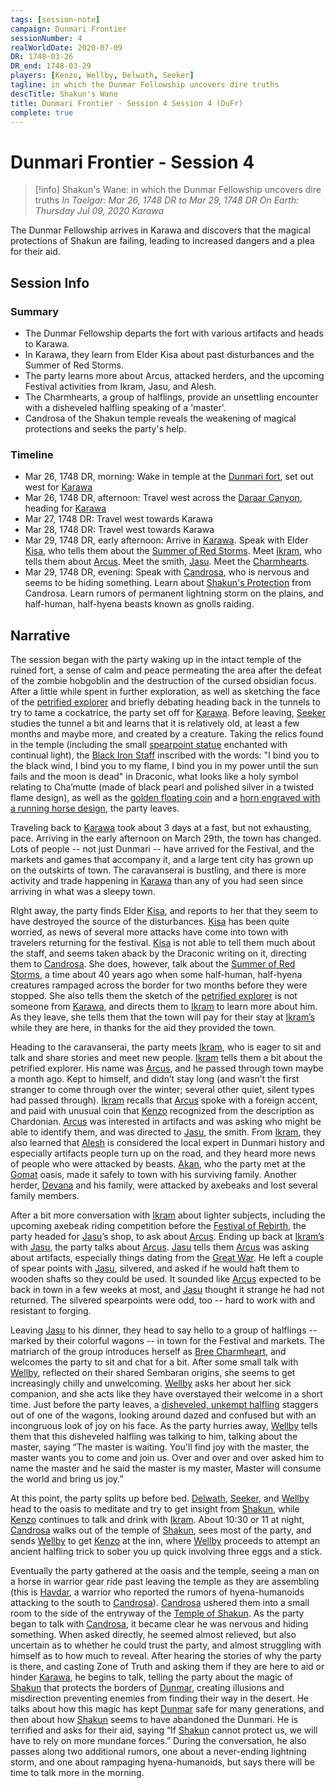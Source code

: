 ```yaml
---
tags: [session-note]
campaign: Dunmari Frontier
sessionNumber: 4
realWorldDate: 2020-07-09
DR: 1748-03-26
DR_end: 1748-03-29
players: [Kenzo, Wellby, Delwath, Seeker]
tagline: in which the Dunmar Fellowship uncovers dire truths
descTitle: Shakun's Wane
title: Dunmari Frontier - Session 4 Session 4 (DuFr)
complete: true
---
```

# Dunmari Frontier - Session 4

>[!info] Shakun's Wane: in which the Dunmar Fellowship uncovers dire truths
> *In Taelgar: Mar 26, 1748 DR to Mar 29, 1748 DR*
> *On Earth: Thursday Jul 09, 2020*
> *Karawa*

The Dunmar Fellowship arrives in Karawa and discovers that the magical protections of Shakun are failing, leading to increased dangers and a plea for their aid.
## Session Info
### Summary
- The Dunmar Fellowship departs the fort with various artifacts and heads to Karawa.
- In Karawa, they learn from Elder Kisa about past disturbances and the Summer of Red Storms.
- The party learns more about Arcus, attacked herders, and the upcoming Festival activities from Ikram, Jasu, and Alesh.
- The Charmhearts, a group of halflings, provide an unsettling encounter with a disheveled halfling speaking of a 'master'.
- Candrosa of the Shakun temple reveals the weakening of magical protections and seeks the party's help.
### Timeline
- Mar 26, 1748 DR, morning: Wake in temple at the [Dunmari fort](<../../../gazetteer/greater-dunmar/dunmari-basin/dunmari-fort-gomat.md>), set out west for [Karawa](<../../../gazetteer/greater-dunmar/realms/dunmar/eastern-dunmar/karawa.md>)
- Mar 26, 1748 DR, afternoon: Travel west across the [Daraar Canyon](<../../../gazetteer/greater-dunmar/dunmari-basin/daraar-canyon.md>), heading for [Karawa](<../../../gazetteer/greater-dunmar/realms/dunmar/eastern-dunmar/karawa.md>)
- Mar 27, 1748 DR: Travel west towards Karawa
- Mar 28, 1748 DR: Travel west towards Karawa
- Mar 29, 1748 DR, early afternoon: Arrive in [Karawa](<../../../gazetteer/greater-dunmar/realms/dunmar/eastern-dunmar/karawa.md>). Speak with Elder [Kisa](<../../../people/dunmari/kisa.md>), who tells them about the [Summer of Red Storms](<../../../events/1700s/1709/summer-of-red-storms.md>). Meet [Ikram](<../../../people/dunmari/ikram.md>), who tells them about [Arcus](<../../../people/chardonians/arcus.md>). Meet the smith, [Jasu](<../../../people/dunmari/jasu.md>). Meet the [Charmhearts](<../../../groups/halfling-families/charmhearts.md>).
- Mar 29, 1748 DR, evening: Speak with [Candrosa](<../../../people/dunmari/candrosa.md>), who is nervous and seems to be hiding something. Learn about [Shakun's Protection](<../../../cosmology/religions/five-siblings/shakun-s-protection.md>) from Candrosa. Learn rumors of permanent lightning storm on the plains, and half-human, half-hyena beasts known as gnolls raiding.

## Narrative
The session began with the party waking up in the intact temple of the ruined fort, a sense of calm and peace permeating the area after the defeat of the zombie hobgoblin and the destruction of the cursed obsidian focus. After a little while spent in further exploration, as well as sketching the face of the [petrified explorer](<../../../people/chardonians/arcus.md>) and briefly debating heading back in the tunnels to try to tame a cockatrice, the party set off for [Karawa](<../../../gazetteer/greater-dunmar/realms/dunmar/eastern-dunmar/karawa.md>). Before leaving, [Seeker](<../../../people/pcs/dunmar-fellowship/seeker.md>) studies the tunnel a bit and learns that it is relatively old, at least a few months and maybe more, and created by a creature. Taking the relics found in the temple (including the small [spearpoint statue](<../treasure/treasure-from-dunmari-ruins/aagir-s-everlight.md>) enchanted with continual light), the [Black Iron Staff](<../treasure/treasure-from-dunmari-ruins/black-iron-staff.md>) inscribed with the words: "I bind you to the black wind, I bind you to my flame, I bind you in my power until the sun fails and the moon is dead" in Draconic, what looks like a holy symbol relating to Cha’mutte (made of black pearl and polished silver in a twisted flame design), as well as the [golden floating coin](<../treasure/treasure-from-dunmari-ruins/floating-disc-coin.md>) and a [horn engraved with a running horse design](<../treasure/treasure-from-dunmari-ruins/horn-of-silent-alarm.md>), the party leaves. 

Traveling back to [Karawa](<../../../gazetteer/greater-dunmar/realms/dunmar/eastern-dunmar/karawa.md>) took about 3 days at a fast, but not exhausting, pace. Arriving in the early afternoon on March 29th, the town has changed. Lots of people -- not just Dunmari -- have arrived for the Festival, and the markets and games that accompany it, and a large tent city has grown up on the outskirts of town. The caravanserai is bustling, and there is more activity and trade happening in [Karawa](<../../../gazetteer/greater-dunmar/realms/dunmar/eastern-dunmar/karawa.md>) than any of you had seen since arriving in what was a sleepy town. 

RIght away, the party finds Elder [Kisa](<../../../people/dunmari/kisa.md>), and reports to her that they seem to have destroyed the source of the disturbances. [Kisa](<../../../people/dunmari/kisa.md>) has been quite worried, as news of several more attacks have come into town with travelers returning for the festival. [Kisa](<../../../people/dunmari/kisa.md>) is not able to tell them much about the staff, and seems taken aback by the Draconic writing on it, directing them to [Candrosa](<../../../people/dunmari/candrosa.md>). She does, however, talk about the [Summer of Red Storms](<../../../events/1700s/1709/summer-of-red-storms.md>), a time about 40 years ago when some half-human, half-hyena creatures rampaged across the border for two months before they were stopped. She also tells them the sketch of the [petrified explorer](<../../../people/chardonians/arcus.md>) is not someone from [Karawa](<../../../gazetteer/greater-dunmar/realms/dunmar/eastern-dunmar/karawa.md>), and directs them to [Ikram](<../../../people/dunmari/ikram.md>) to learn more about him. As they leave, she tells them that the town will pay for their stay at [Ikram’s](<../../../gazetteer/greater-dunmar/realms/dunmar/eastern-dunmar/ikrams.md>) while they are here, in thanks for the aid they provided the town.

Heading to the caravanserai, the party meets [Ikram](<../../../people/dunmari/ikram.md>), who is eager to sit and talk and share stories and meet new people. [Ikram](<../../../people/dunmari/ikram.md>) tells them a bit about the petrified explorer. His name was [Arcus](<../../../people/chardonians/arcus.md>), and he passed through town maybe a month ago. Kept to himself, and didn’t stay long (and wasn’t the first stranger to come through over the winter; several other quiet, silent types had passed through). [Ikram](<../../../people/dunmari/ikram.md>) recalls that [Arcus](<../../../people/chardonians/arcus.md>) spoke with a foreign accent, and paid with unusual coin that [Kenzo](<../../../people/pcs/dunmar-fellowship/kenzo.md>) recognized from the description as Chardonian. [Arcus](<../../../people/chardonians/arcus.md>) was interested in artifacts and was asking who might be able to identify them, and was directed to [Jasu](<../../../people/dunmari/jasu.md>), the smith. From [Ikram](<../../../people/dunmari/ikram.md>), they also learned that [Alesh](<../../../people/dunmari/alesh.md>) is considered the local expert in Dunmari history and especially artifacts people turn up on the road, and they heard more news of people who were attacked by beasts. [Akan](<../../../people/dunmari/akan.md>), who the party met at the [Gomat](<../../../gazetteer/greater-dunmar/dunmari-basin/gomat.md>) oasis, made it safely to town with his surviving family. Another herder, [Devana](<../../../people/dunmari/devana.md>) and his family, were attacked by axebeaks and lost several family members.

After a bit more conversation with [Ikram](<../../../people/dunmari/ikram.md>) about lighter subjects, including the upcoming axebeak riding competition before the [Festival of Rebirth](<../../../time/holidays-and-festivals/dunmari-festivals/festival-of-rebirth.md>), the party headed for [Jasu](<../../../people/dunmari/jasu.md>)’s shop, to ask about [Arcus](<../../../people/chardonians/arcus.md>). Ending up back at [Ikram’s](<../../../gazetteer/greater-dunmar/realms/dunmar/eastern-dunmar/ikrams.md>) with [Jasu](<../../../people/dunmari/jasu.md>), the party talks about [Arcus](<../../../people/chardonians/arcus.md>). [Jasu](<../../../people/dunmari/jasu.md>) tells them [Arcus](<../../../people/chardonians/arcus.md>) was asking about artifacts, especially things dating from the [Great War](<../../../events/1500s/great-war.md>). He left a couple of spear points with [Jasu](<../../../people/dunmari/jasu.md>), silvered, and asked if he would haft them to wooden shafts so they could be used. It sounded like [Arcus](<../../../people/chardonians/arcus.md>) expected to be back in town in a few weeks at most, and [Jasu](<../../../people/dunmari/jasu.md>) thought it strange he had not returned. The silvered spearpoints were odd, too -- hard to work with and resistant to forging. 

Leaving [Jasu](<../../../people/dunmari/jasu.md>) to his dinner, they head to say hello to a group of halflings -- marked by their colorful wagons -- in town for the Festival and markets. The matriarch of the group introduces herself as [Bree Charmheart](<../../../people/halflings/bree-charmheart.md>), and welcomes the party to sit and chat for a bit. After some small talk with [Wellby](<../../../people/pcs/dunmar-fellowship/wellby.md>), reflected on their shared Sembaran origins, she seems to get increasingly chilly and unwelcoming. [Wellby](<../../../people/pcs/dunmar-fellowship/wellby.md>) asks her about her sick companion, and she acts like they have overstayed their welcome in a short time. Just before the party leaves, a [disheveled, unkempt halfling](<../../../people/halflings/ander-charmheart.md>) staggers out of one of the wagons, looking around dazed and confused but with an incongruous look of joy on his face. As the party hurries away, [Wellby](<../../../people/pcs/dunmar-fellowship/wellby.md>) tells them that this disheveled halfling was talking to him, talking about the master, saying “The master is waiting. You'll find joy with the master, the master wants you to come and join us. Over and over and over asked him to name the master and he said the master is my master, Master will consume the world and bring us joy.”

At this point, the party splits up before bed. [Delwath](<../../../people/pcs/dunmar-fellowship/delwath.md>), [Seeker](<../../../people/pcs/dunmar-fellowship/seeker.md>), and [Wellby](<../../../people/pcs/dunmar-fellowship/wellby.md>) head to the oasis to meditate and try to get insight from [Shakun](<../../../cosmology/gods/incorporeal-gods/dunmari/shakun.md>), while [Kenzo](<../../../people/pcs/dunmar-fellowship/kenzo.md>) continues to talk and drink with [Ikram](<../../../people/dunmari/ikram.md>). About 10:30 or 11 at night, [Candrosa](<../../../people/dunmari/candrosa.md>) walks out of the temple of [Shakun](<../../../cosmology/gods/incorporeal-gods/dunmari/shakun.md>), sees most of the party, and sends [Wellby](<../../../people/pcs/dunmar-fellowship/wellby.md>) to get [Kenzo](<../../../people/pcs/dunmar-fellowship/kenzo.md>) at the inn, where [Wellby](<../../../people/pcs/dunmar-fellowship/wellby.md>) proceeds to attempt an ancient halfling trick to sober you up quick involving three eggs and a stick.

Eventually the party gathered at the oasis and the temple, seeing a man on a horse in warrior gear ride past leaving the temple as they are assembling (this is [Havdar](<../../../people/dunmari/havdar.md>), a warrior who reported the rumors of hyena-humanoids attacking to the south to [Candrosa](<../../../people/dunmari/candrosa.md>)). [Candrosa](<../../../people/dunmari/candrosa.md>) ushered them into a small room to the side of the entryway of the [Temple of Shakun](<../../../gazetteer/greater-dunmar/realms/dunmar/eastern-dunmar/temple-of-shakun.md>). As the party began to talk with [Candrosa](<../../../people/dunmari/candrosa.md>), it became clear he was nervous and hiding something. When asked directly, he seemed almost relieved, but also uncertain as to whether he could trust the party, and almost struggling with himself as to how much to reveal. After hearing the stories of why the party is there, and casting Zone of Truth and asking them if they are here to aid or hinder [Karawa](<../../../gazetteer/greater-dunmar/realms/dunmar/eastern-dunmar/karawa.md>), he begins to talk, telling the party about the magic of [Shakun](<../../../cosmology/gods/incorporeal-gods/dunmari/shakun.md>) that protects the borders of [Dunmar](<../../../gazetteer/greater-dunmar/realms/dunmar/dunmar.md>), creating illusions and misdirection preventing enemies from finding their way in the desert. He talks about how this magic has kept [Dunmar](<../../../gazetteer/greater-dunmar/realms/dunmar/dunmar.md>) safe for many generations, and then about how [Shakun](<../../../cosmology/gods/incorporeal-gods/dunmari/shakun.md>) seems to have abandoned the Dunmari. He is terrified and asks for their aid, saying “If [Shakun](<../../../cosmology/gods/incorporeal-gods/dunmari/shakun.md>) cannot protect us, we will have to rely on more mundane forces.” During the conversation, he also passes along two additional rumors, one about a never-ending lightning storm, and one about rampaging hyena-humanoids, but says there will be time to talk more in the morning. 
